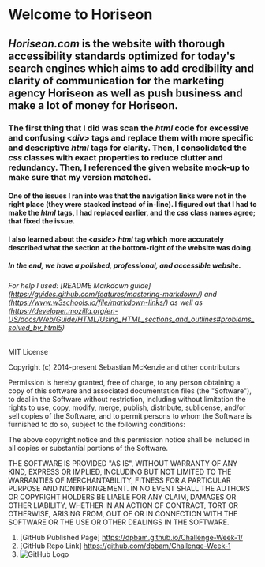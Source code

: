 # **Welcome to Horiseon**

## *Horiseon.com* is the website with thorough accessibility standards optimized for today's search engines which aims to add credibility and clarity of communication for the marketing agency **Horiseon** as well as push business and make a lot of money for **Horiseon**.

### The first thing that I did was scan the *html* code for excessive and confusing <*div*> tags and replace them with more specific and descriptive *html* tags for clarity. Then, I consolidated the *css* classes with exact properties to reduce clutter and redundancy. Then, I referenced the given website mock-up to make sure that my version matched. 

#### One of the issues I ran into was that the navigation links were not in the right place (they were stacked instead of in-line). I figured out that I had to make the *html* tags, I had replaced earlier, and the *css* class names agree; that fixed the issue. 

#### I also learned about the <*aside*> *html* tag which more accurately described what the section at the bottom-right of the website was doing.

##### In the end, we have a polished, professional, and accessible website. 

###### For help I used: [README Markdown guide] (https://guides.github.com/features/mastering-markdown/) and (https://www.w3schools.io/file/markdown-links/) as well as (https://developer.mozilla.org/en-US/docs/Web/Guide/HTML/Using_HTML_sections_and_outlines#problems_solved_by_html5)

MIT License

Copyright (c) 2014-present Sebastian McKenzie and other contributors

Permission is hereby granted, free of charge, to any person obtaining
a copy of this software and associated documentation files (the
"Software"), to deal in the Software without restriction, including
without limitation the rights to use, copy, modify, merge, publish,
distribute, sublicense, and/or sell copies of the Software, and to
permit persons to whom the Software is furnished to do so, subject to
the following conditions:

The above copyright notice and this permission notice shall be
included in all copies or substantial portions of the Software.

THE SOFTWARE IS PROVIDED "AS IS", WITHOUT WARRANTY OF ANY KIND,
EXPRESS OR IMPLIED, INCLUDING BUT NOT LIMITED TO THE WARRANTIES OF
MERCHANTABILITY, FITNESS FOR A PARTICULAR PURPOSE AND
NONINFRINGEMENT. IN NO EVENT SHALL THE AUTHORS OR COPYRIGHT HOLDERS BE
LIABLE FOR ANY CLAIM, DAMAGES OR OTHER LIABILITY, WHETHER IN AN ACTION
OF CONTRACT, TORT OR OTHERWISE, ARISING FROM, OUT OF OR IN CONNECTION
WITH THE SOFTWARE OR THE USE OR OTHER DEALINGS IN THE SOFTWARE.


1. [GitHub Published Page] https://dpbam.github.io/Challenge-Week-1/
2. [GitHub Repo Link] https://github.com/dpbam/Challenge-Week-1
3. ![GitHub Logo](screenshot.png) 